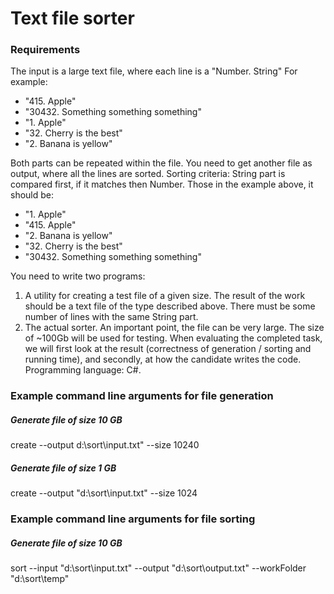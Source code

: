 # Text file sorter
### Requirements
The input is a large text file, where each line is a "Number. String"
For example:
+ "415. Apple"
+ "30432. Something something something"
+ "1. Apple"
+ "32. Cherry is the best"
+ "2. Banana is yellow"

Both parts can be repeated within the file. You need to get another file as output, where all
the lines are sorted. Sorting criteria: String part is compared first, if it matches then
Number.
Those in the example above, it should be:
+ "1. Apple"
+ "415. Apple"
+ "2. Banana is yellow"
+ "32. Cherry is the best"
+ "30432. Something something something"

You need to write two programs:
1. A utility for creating a test file of a given size. The result of the work should be a text file
of the type described above. There must be some number of lines with the same String
part.
2. The actual sorter. An important point, the file can be very large. The size of ~100Gb will
be used for testing.
When evaluating the completed task, we will first look at the result (correctness of
generation / sorting and running time), and secondly, at how the candidate writes the code.
Programming language: C#.

### Example command line arguments for file generation
##### Generate file of size 10 GB
create --output d:\sort\input.txt" --size 10240
##### Generate file of size 1 GB
create --output "d:\sort\input.txt" --size 1024

### Example command line arguments for file sorting
##### Generate file of size 10 GB
sort --input "d:\sort\input.txt" --output "d:\sort\output.txt" --workFolder "d:\sort\temp"